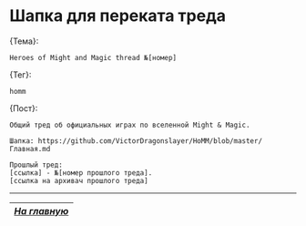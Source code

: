 # Шапка для переката треда

{Тема}:

```
Heroes of Might and Magic thread №[номер]
```

{Тег}:

```
homm
```

{Пост}:

```
Общий тред об официальных играх по вселенной Might & Magic.

Шапка: https://github.com/VictorDragonslayer/HoMM/blob/master/Главная.md

Прошлый тред:
[ссылка] - №[номер прошлого треда].
[ссылка на архивач прошлого треда]

```

------

|[*На главную*](Главная.md)|
|:---:|
